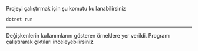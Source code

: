 Projeyi çalıştırmak için şu komutu kullanabilirsiniz
<br>

    dotnet run

---

Değişkenlerin kullanımlarını gösteren örneklere yer verildi. Programı çalıştırarak çıktıları inceleyebilirsiniz.